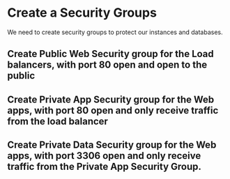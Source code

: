 # Create a Security Groups

We need to create security groups to protect our instances and databases.

## Create Public Web Security group for the Load balancers, with port 80 open and open to the public


## Create Private App Security group for the Web apps, with port 80 open and only receive traffic from the load balancer



## Create Private Data Security group for the Web apps, with port 3306 open and only receive traffic from the Private App Security Group.











